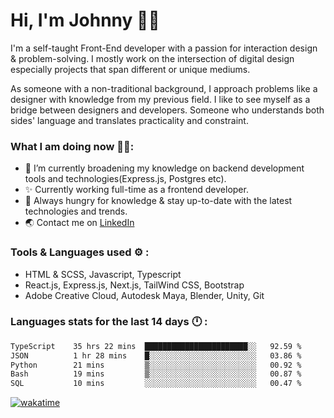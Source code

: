 # Hi, I'm Johnny 👋🧑‍

I'm a self-taught Front-End developer with a passion for interaction design & problem-solving. I mostly work on the intersection of digital design especially projects that span different or unique mediums.

As someone with a non-traditional background, I approach problems like a designer with knowledge from my previous field. I like to see myself as a bridge between designers and developers. Someone who understands both sides' language and translates practicality and constraint.

### What I am doing now 🧑‍💻:

- 🔭 I’m currently broadening my knowledge on backend development tools and technologies(Express.js, Postgres etc).
- ✨ Currently working full-time as a frontend developer.
- 📖 Always hungry for knowledge & stay up-to-date with the latest technologies and trends.
- 🌏 Contact me on [LinkedIn](https://www.linkedin.com/in/johchai/)

### Tools & Languages used ⚙️ :

- HTML & SCSS, Javascript, Typescript
- React.js, Express.js, Next.js, TailWind CSS, Bootstrap
- Adobe Creative Cloud, Autodesk Maya, Blender, Unity, Git

### Languages stats for the last 14 days 🕛 :

<!--START_SECTION:waka-->

```txt
TypeScript    35 hrs 22 mins  ███████████████████████░░   92.59 %
JSON          1 hr 28 mins    █░░░░░░░░░░░░░░░░░░░░░░░░   03.86 %
Python        21 mins         ▒░░░░░░░░░░░░░░░░░░░░░░░░   00.92 %
Bash          19 mins         ▒░░░░░░░░░░░░░░░░░░░░░░░░   00.87 %
SQL           10 mins         ░░░░░░░░░░░░░░░░░░░░░░░░░   00.47 %
```

<!--END_SECTION:waka-->

[![wakatime](https://wakatime.com/badge/user/0cd14e89-b357-451d-b5c1-4a79286fb5a6.svg)](https://wakatime.com/@0cd14e89-b357-451d-b5c1-4a79286fb5a6)
